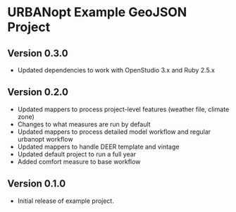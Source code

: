 # URBANopt Example GeoJSON Project

## Version 0.3.0

* Updated dependencies to work with OpenStudio 3.x and Ruby 2.5.x


## Version 0.2.0

* Updated mappers to process project-level features (weather file, climate zone)
* Changes to what measures are run by default
* Updated mappers to process detailed model workflow and regular urbanopt workflow
* Updated mappers to handle DEER template and vintage
* Updated default project to run a full year
* Added comfort measure to base workflow 

## Version 0.1.0 

* Initial release of example project. 

